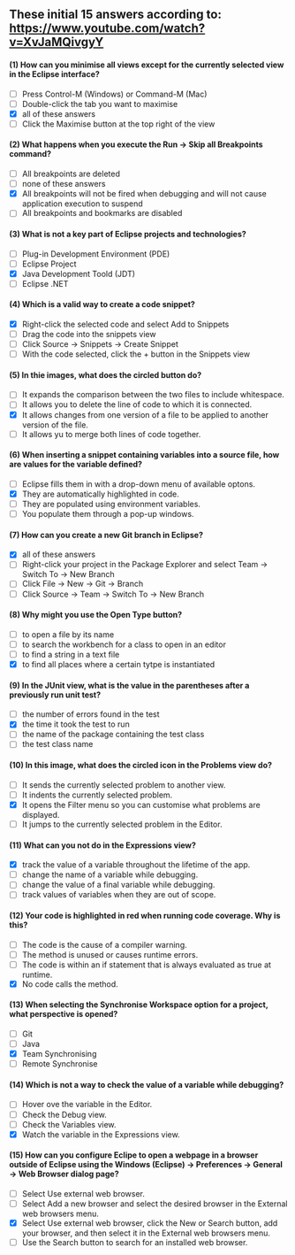 ## These initial 15 answers according to: https://www.youtube.com/watch?v=XvJaMQivgyY

#### (1) How can you minimise all views except for the currently selected view in the Eclipse interface?
- [ ] Press Control-M (Windows) or Command-M (Mac)
- [ ] Double-click the tab you want to maximise
- [x] all of these answers
- [ ] Click the Maximise button at the top right of the view

#### (2) What happens when you execute the Run -> Skip all Breakpoints command?
- [ ] All breakpoints are deleted
- [ ] none of these answers
- [x] All breakpoints will not be fired when debugging and will not cause application execution to suspend
- [ ] All breakpoints and bookmarks are disabled

#### (3) What is not a key part of Eclipse projects and technologies?
- [ ] Plug-in Development Environment (PDE)
- [ ] Eclipse Project
- [x] Java Development Toold (JDT)
- [ ] Eclipse .NET

#### (4) Which is a valid way to create a code snippet?
- [x] Right-click the selected code and select Add to Snippets
- [ ] Drag the code into the snippets view
- [ ] Click Source -> Snippets -> Create Snippet
- [ ] With the code selected, click the + button in the Snippets view

#### (5) In thie images, what does the circled button do?
- [ ] It expands the comparison between the two files to include whitespace.
- [ ] It allows you to delete the line of code to which it is connected.
- [x] It allows changes from one version of a file to be applied to another version of the file.
- [ ] It allows yu to merge both lines of code together.

#### (6) When inserting a snippet containing variables into a source file, how are values for the variable defined?
- [ ] Eclipse fills them in with a drop-down menu of available optons.
- [x] They are automatically highlighted in code.
- [ ] They are populated using environment variables.
- [ ] You populate them through a pop-up windows.

#### (7) How can you create a new Git branch in Eclipse?
- [x] all of these answers
- [ ] Right-click your project in the Package Explorer and select Team -> Switch To -> New Branch
- [ ] Click File -> New -> Git -> Branch
- [ ] Click Source -> Team -> Switch To -> New Branch

#### (8) Why might you use the Open Type button?
- [ ] to open a file by its name
- [ ] to search the workbench for a class to open in an editor
- [ ] to find a string in a text file
- [x] to find all places where a certain tytpe is instantiated

#### (9) In the JUnit view, what is the value in the parentheses after a previously run unit test?
- [ ] the number of errors found in the test
- [x] the time it took the test to run
- [ ] the name of the package containing the test class
- [ ] the test class name

#### (10) In this image, what does the circled icon in the Problems view do?
- [ ] It sends the currently selected problem to another view.
- [ ] It indents the currently selected problem.
- [x] It opens the Filter menu so you can customise what problems are displayed.
- [ ] It jumps to the currently selected problem in the Editor.

#### (11) What can you not do in the Expressions view?
- [x] track the value of a variable throughout the lifetime of the app.
- [ ] change the name of a variable while debugging.
- [ ] change the value of a final variable while debugging.
- [ ] track values of variables when they are out of scope.

#### (12) Your code is highlighted in red when running code coverage. Why is this?
- [ ] The code is the cause of a compiler warning.
- [ ] The method is unused or causes runtime errors.
- [ ] The code is within an if statement that is always evaluated as true at runtime.
- [x] No code calls the method.

#### (13) When selecting the Synchronise Workspace option for a project, what perspective is opened?
- [ ] Git
- [ ] Java
- [x] Team Synchronising
- [ ] Remote Synchronise

#### (14) Which is not a way to check the value of a variable while debugging?
- [ ] Hover ove the variable in the Editor.
- [ ] Check the Debug view.
- [ ] Check the Variables view.
- [x] Watch the variable in the Expressions view.

#### (15) How can you configure Eclipe to open a webpage in a browser outside of Eclipse using the Windows (Eclipse) -> Preferences -> General -> Web Browser dialog page?
- [ ] Select Use external web browser.
- [ ] Select Add a new browser and select the desired browser in the External web browsers menu.
- [x] Select Use external web browser, click the New or Search button, add your browser, and then select it in the External web browsers menu.
- [ ] Use the Search button to search for an installed web browser.
